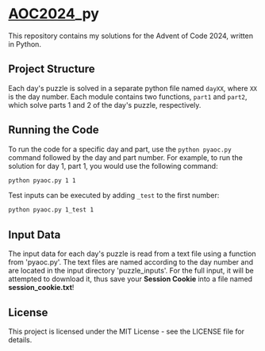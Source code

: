 # [AOC2024](https://adventofcode.com/2024)_py

This repository contains my solutions for the Advent of Code 2024, written in Python.

## Project Structure

Each day's puzzle is solved in a separate python file named `dayXX`, where `XX` is the day number. Each module contains two functions, `part1` and `part2`, which solve parts 1 and 2 of the day's puzzle, respectively.

## Running the Code

To run the code for a specific day and part, use the `python pyaoc.py` command followed by the day and part number. For example, to run the solution for day 1, part 1, you would use the following command:

```bash
python pyaoc.py 1 1
```

Test inputs can be executed by adding `_test` to the first number:

```bash
python pyaoc.py 1_test 1
```


## Input Data
The input data for each day's puzzle is read from a text file using a function from 'pyaoc.py'. The text files are named according to the day number and are located in the input directory 'puzzle_inputs'.
For the full input, it will be attempted to download it, thus save your __Session Cookie__ into a file named __session_cookie.txt__!

## License
This project is licensed under the MIT License - see the LICENSE file for details.
